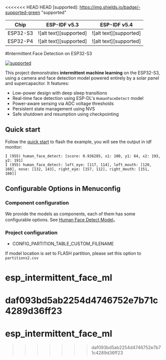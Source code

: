 <<<<<<< HEAD
 HEAD
[supported]: https://img.shields.io/badge/-supported-green "supported"

| Chip     | ESP-IDF v5.3           | ESP-IDF v5.4           |
|----------|------------------------|------------------------|
| ESP32-S3 | ![alt text][supported] | ![alt text][supported] |
| ESP32-P4 | ![alt text][supported] | ![alt text][supported] |

#Intermittent Face Detection on ESP32-S3

[![supported](https://img.shields.io/badge/-supported-green)]()

This project demonstrates **intermittent machine learning** on the ESP32-S3, using a camera and face detection model powered entirely by a solar panel and supercapacitor. It features:

- Low-power design with deep sleep transitions
- Real-time face detection using ESP-DL's `HumanFaceDetect` model
- Power-aware sensing via ADC voltage thresholds
- Persistent state management using NVS
- Safe shutdown and resumption using checkpointing

## Quick start

Follow the [quick start](https://docs.espressif.com/projects/esp-dl/en/latest/getting_started/readme.html#quick-start) to flash the example, you will see the output in idf monitor:

```
I (955) human_face_detect: [score: 0.936285, x1: 100, y1: 64, x2: 193, y2: 191]
I (955) human_face_detect: left_eye: [117, 114], left_mouth: [120, 160], nose: [132, 143], right_eye: [157, 112], right_mouth: [151, 160]]
```

## Configurable Options in Menuconfig

### Component configuration
We provide the models as components, each of them has some configurable options. See [Human Face Detect Model](https://github.com/espressif/esp-dl/blob/master/models/human_face_detect/README.md)。

### Project configuration

- CONFIG_PARTITION_TABLE_CUSTOM_FILENAME

If model location is set to FLASH partition, please set this option to `partitions2.csv`

# esp_intermittent_face_ml
 daf093bd5ab2254d4746752e7b71c4289d36ff23
=======
# esp_intermittent_face_ml
>>>>>>> daf093bd5ab2254d4746752e7b71c4289d36ff23
